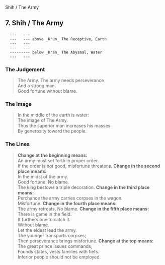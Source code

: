 Shih / The Army
## 7. Shih / The Army
      ---   ---
      ---   --- above _K'un_ The Receptive, Earth  
      ---   ---
      ---   ---
      --------- below _K'an_ The Abysmal, Water  
      ---   ---
### The Judgement
> The Army. The army needs perseverance  
 And a strong man.  
 Good fortune without blame.
### The Image
> In the middle of the earth is water:  
 The image of The Army.  
 Thus the superior man increases his masses  
 By generosity toward the people.
### The Lines

 > **Change at the beginning means:**  
 An army must set forth in proper order.  
 If the order is not good, misfortune threatens.
 > **Change in the second place means:**  
 In the midst of the army.  
 Good fortune. No blame.  
 The king bestows a triple decoration.
 > **Change in the third place means:**  
 Perchance the army carries corpses in the wagon.  
 Misfortune.
 > **Change in the fourth place means:**  
 The army retreats. No blame.
 > **Change in the fifth place means:**  
 There is game in the field.  
 It furthers one to catch it.  
 Without blame.  
 Let the eldest lead the army.  
 The younger transports corpses;  
 Then perseverance brings misfortune.
 > **Change at the top means:**  
 The great prince issues commands,  
 Founds states, vests families with fiefs.  
 Inferior people should not be employed.



